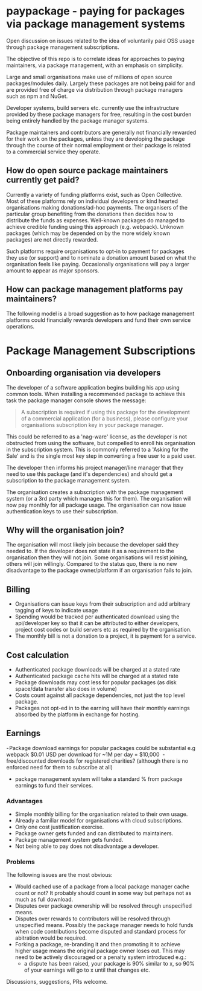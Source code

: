# paypackage - paying for packages via package management systems
Open discussion on issues related to the idea of voluntarily paid OSS usage through package management subscriptions.

The objective of this repo is to correlate ideas for approaches to paying maintainers, via package management, with an emphasis on simplicity.

Large and small organisations make use of millions of open source packages/modules daily. Largely these packages are not being paid for and are provided free of charge via distribution through package managers such as npm and NuGet.

Developer systems, build servers etc. currently use the infrastructure provided by these package managers for free, resulting in the cost burden being entirely handled by the package manager systems.

Package maintainers and contributors are generally not financially rewarded for their work on the packages, unless they are developing the package through the course of their normal employment or their package is related to a commercial service they operate.

## How do open source package maintainers currently get paid?
Currently a variety of funding platforms exist, such as Open Collective. Most of these platforms rely on individual developers or kind hearted organisations making donations/ad-hoc payments. The organisers of the particular group benefiting from the donations then decides how to distribute the funds as expenses. Well-known packages do managed to achieve credible funding using this approach (e.g. webpack). Unknown packages (which may be depended on by the more widely known packages) are not directly rewarded.

Such platforms require organisations to opt-in to payment for packages they use (or support) and to nominate a donation amount based on what the organisation feels like paying. Occasionally organisations will pay a larger amount to appear as major sponsors.

## How can package management platforms pay maintainers?
The following model is a broad suggestion as to how package management platforms could financially rewards developers and fund their own service operations.

# Package Management Subscriptions

## Onboarding organisation via developers
The developer of a software application begins building his app using common tools. When installing a recommended package to achieve this task the package manager console shows the message:

> A subscription is required if using this package for the development of a commercial application (for a business), please configure your organisations subscription key in your package manager.

This could be referred to as a 'nag-ware' license, as the developer is not obstructed from using the software, but compelled to enroll his organisation in the subscription system. This is commonly referred to a 'Asking for the Sale' and is the single most key step in converting a free user to a paid user.

The developer then informs his project manager/line manager that they need to use this package (and it's dependencies) and should get a subscription to the package management system.

The organisation creates a subscription with the package management system (or a 3rd party which manages this for them). The organisation will now pay monthly for all package usage. The organisation can now issue authentication keys to use their subscription.

## Why will the organisation join?
The organisation will most likely join because the developer said they needed to. If the developer does not state it as a requirement to the organisation then they will not join. Some organisations will resist joining, others will join willingly. Compared to the status quo, there is no new disadvantage to the package owner/platform if an organisation fails to join.

## Billing

- Organisations can issue keys from their subscription and add arbitrary tagging of keys to indicate usage
- Spending would be tracked per authenticated download using the api/developer key so that it can be attributed to either developers, project cost codes or build servers etc as required by the organisation.
- The monthly bill is not a donation to a project, it is payment for a service.

## Cost calculation

- Authenticated package downloads will be charged at a stated rate
- Authenticated package cache hits will be charged at a stated rate
- Package downloads may cost less for popular packages (as disk space/data transfer also does in volume)
- Costs count against all package dependencies, not just the top level package.
- Packages not opt-ed in to the earning will have their monthly earnings absorbed by the platform in exchange for hosting.

## Earnings
- Package download earnings for popular packages could be substantial e.g webpack $0.01 USD per download for ~1M per day = $10,000 
- free/discounted downloads for registered charities? (although there is no enforced need for them to subscribe at all)
- package management system will take a standard % from package earnings to fund their services.
 
### Advantages
- Simple monthly billing for the organisation related to their own usage.
- Already a familiar model for organisations with cloud subscriptions.
- Only one cost justification exercise.
- Package owner gets funded and can distributed to maintainers.
- Package management system gets funded.
- Not being able to pay does not disadvantage a developer.

### Problems

The following issues are the most obvious:
- Would cached use of a package from a local package manager cache count or not? It probably should count in some way but perhaps not as much as full download.
- Disputes over package ownership will be resolved through unspecified means.
- Disputes over rewards to contributors will be resolved through unspecified means. Possibly the package manager needs to hold funds when code contributions become disputed and standard process for abitration would be required.
- Forking a package, re-branding it and then promoting it to achieve higher usage means the original package owner loses out. This may need to be actively discouraged or a penalty system introduced  e.g.:
  - a dispute has been raised, your package is 90% similar to x, so 90% of your earnings will go to x until that changes etc.


Discussions, suggestions, PRs welcome.
